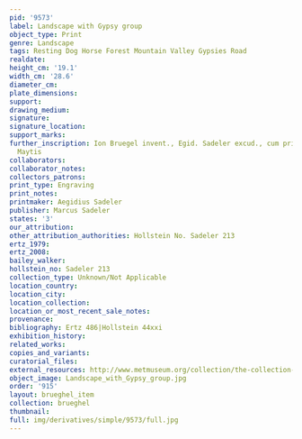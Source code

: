 ```yaml
---
pid: '9573'
label: Landscape with Gypsy group
object_type: Print
genre: Landscape
tags: Resting Dog Horse Forest Mountain Valley Gypsies Road
realdate: 
height_cm: '19.1'
width_cm: '28.6'
diameter_cm: 
plate_dimensions: 
support: 
drawing_medium: 
signature: 
signature_location: 
support_marks: 
further_inscription: Ion Bruegel invent., Egid. Sadeler excud., cum priuil. Sac caes.
  Maytis
collaborators: 
collaborator_notes: 
collectors_patrons: 
print_type: Engraving
print_notes: 
printmaker: Aegidius Sadeler
publisher: Marcus Sadeler
states: '3'
our_attribution: 
other_attribution_authorities: Hollstein No. Sadeler 213
ertz_1979: 
ertz_2008: 
bailey_walker: 
hollstein_no: Sadeler 213
collection_type: Unknown/Not Applicable
location_country: 
location_city: 
location_collection: 
location_or_most_recent_sale_notes: 
provenance: 
bibliography: Ertz 486|Hollstein 44xxi
exhibition_history: 
related_works: 
copies_and_variants: 
curatorial_files: 
external_resources: http://www.metmuseum.org/collection/the-collection-online/search/398980
object_image: Landscape_with_Gypsy_group.jpg
order: '915'
layout: brueghel_item
collection: brueghel
thumbnail: 
full: img/derivatives/simple/9573/full.jpg
---
```

